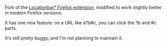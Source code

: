 Fork of the [Locationbar² Firefox extension](https://addons.mozilla.org/en-US/firefox/addon/locationbar²/), modified to work slightly better in modern Firefox versions.

It has one new feature: on a URL like a?b#c, you can click the ?b and #c parts.

It's still pretty buggy, and I'm not planning to maintain it.
